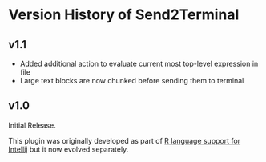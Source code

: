 Version History of Send2Terminal
===============================


## v1.1

* Added additional action to evaluate current most top-level expression in file
* Large text blocks are now chunked before sending them to terminal


## v1.0 

Initial Release.
 
This plugin was originally developed as part of [R language support for Intellij](https://github.com/holgerbrandl/r4intellij) but it now evolved separately.
            
            
